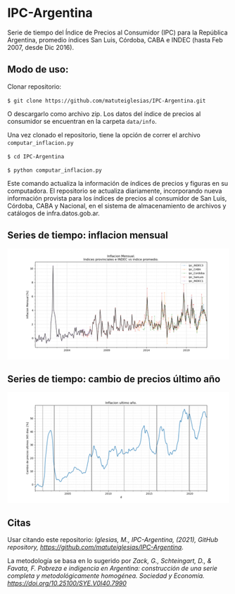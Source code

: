 # IPC-Argentina
Serie de tiempo del Índice de Precios al Consumidor (IPC) para la República Argentina, promedio índices San Luis, Córdoba, CABA e INDEC (hasta Feb 2007, desde Dic 2016).

## Modo de uso:

Clonar repositorio:

`$ git clone https://github.com/matuteiglesias/IPC-Argentina.git`

O descargarlo como archivo zip. Los datos del índice de precios al consumidor se encuentran en la carpeta `data/info`.

Una vez clonado el repositorio, tiene la opción de correr el archivo `computar_inflacion.py`

`$ cd IPC-Argentina`

`$ python computar_inflacion.py`

Este comando actualiza la información de índices de precios y figuras en su computadora. El repositorio se actualiza diariamente, incorporando nueva información provista para los índices de precios al consumidor de San Luis, Córdoba, CABA y Nacional, en el sistema de almacenamiento de archivos y catálogos de infra.datos.gob.ar.

## Series de tiempo: inflacion mensual

<img src="/figuras/figura2.png" width="800">

## Series de tiempo: cambio de precios último año

<img src="/figuras/figura3.png" width="800">

## Citas

Usar citando este repositorio: *Iglesias, M., IPC-Argentina, (2021), GitHub repository, https://github.com/matuteiglesias/IPC-Argentina*.

La metodología se basa en lo sugerido por *Zack, G., Schteingart, D., & Favata, F. Pobreza e indigencia en Argentina: construcción de una serie completa y metodológicamente homogénea. Sociedad y Economía. https://doi.org/10.25100/SYE.V0I40.7990*



